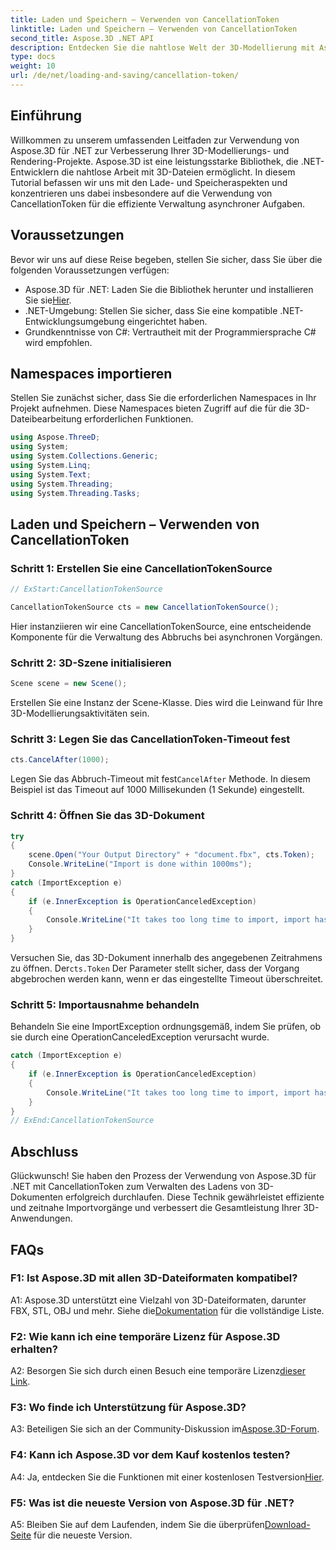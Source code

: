 ```yaml
---
title: Laden und Speichern – Verwenden von CancellationToken
linktitle: Laden und Speichern – Verwenden von CancellationToken
second_title: Aspose.3D .NET API
description: Entdecken Sie die nahtlose Welt der 3D-Modellierung mit Aspose.3D für .NET. Erfahren Sie, wie Sie 3D-Dokumente mit CancellationToken effizient laden und speichern.
type: docs
weight: 10
url: /de/net/loading-and-saving/cancellation-token/
---
```

## Einführung

Willkommen zu unserem umfassenden Leitfaden zur Verwendung von Aspose.3D für .NET zur Verbesserung Ihrer 3D-Modellierungs- und Rendering-Projekte. Aspose.3D ist eine leistungsstarke Bibliothek, die .NET-Entwicklern die nahtlose Arbeit mit 3D-Dateien ermöglicht. In diesem Tutorial befassen wir uns mit den Lade- und Speicheraspekten und konzentrieren uns dabei insbesondere auf die Verwendung von CancellationToken für die effiziente Verwaltung asynchroner Aufgaben.

## Voraussetzungen

Bevor wir uns auf diese Reise begeben, stellen Sie sicher, dass Sie über die folgenden Voraussetzungen verfügen:

-  Aspose.3D für .NET: Laden Sie die Bibliothek herunter und installieren Sie sie[Hier](https://releases.aspose.com/3d/net/).
- .NET-Umgebung: Stellen Sie sicher, dass Sie eine kompatible .NET-Entwicklungsumgebung eingerichtet haben.
- Grundkenntnisse von C#: Vertrautheit mit der Programmiersprache C# wird empfohlen.

## Namespaces importieren

Stellen Sie zunächst sicher, dass Sie die erforderlichen Namespaces in Ihr Projekt aufnehmen. Diese Namespaces bieten Zugriff auf die für die 3D-Dateibearbeitung erforderlichen Funktionen.

```csharp
using Aspose.ThreeD;
using System;
using System.Collections.Generic;
using System.Linq;
using System.Text;
using System.Threading;
using System.Threading.Tasks;
```

## Laden und Speichern – Verwenden von CancellationToken

### Schritt 1: Erstellen Sie eine CancellationTokenSource

```csharp
// ExStart:CancellationTokenSource

CancellationTokenSource cts = new CancellationTokenSource();
```

Hier instanziieren wir eine CancellationTokenSource, eine entscheidende Komponente für die Verwaltung des Abbruchs bei asynchronen Vorgängen.

### Schritt 2: 3D-Szene initialisieren

```csharp
Scene scene = new Scene();
```

Erstellen Sie eine Instanz der Scene-Klasse. Dies wird die Leinwand für Ihre 3D-Modellierungsaktivitäten sein.

### Schritt 3: Legen Sie das CancellationToken-Timeout fest

```csharp
cts.CancelAfter(1000);
```

 Legen Sie das Abbruch-Timeout mit fest`CancelAfter` Methode. In diesem Beispiel ist das Timeout auf 1000 Millisekunden (1 Sekunde) eingestellt.

### Schritt 4: Öffnen Sie das 3D-Dokument

```csharp
try
{
    scene.Open("Your Output Directory" + "document.fbx", cts.Token);
    Console.WriteLine("Import is done within 1000ms");
}
catch (ImportException e)
{
    if (e.InnerException is OperationCanceledException)
    {
        Console.WriteLine("It takes too long time to import, import has been canceled.");
    }
}
```

 Versuchen Sie, das 3D-Dokument innerhalb des angegebenen Zeitrahmens zu öffnen. Der`cts.Token` Der Parameter stellt sicher, dass der Vorgang abgebrochen werden kann, wenn er das eingestellte Timeout überschreitet.

### Schritt 5: Importausnahme behandeln

Behandeln Sie eine ImportException ordnungsgemäß, indem Sie prüfen, ob sie durch eine OperationCanceledException verursacht wurde.

```csharp
catch (ImportException e)
{
    if (e.InnerException is OperationCanceledException)
    {
        Console.WriteLine("It takes too long time to import, import has been canceled.");
    }
}
// ExEnd:CancellationTokenSource
```

## Abschluss

Glückwunsch! Sie haben den Prozess der Verwendung von Aspose.3D für .NET mit CancellationToken zum Verwalten des Ladens von 3D-Dokumenten erfolgreich durchlaufen. Diese Technik gewährleistet effiziente und zeitnahe Importvorgänge und verbessert die Gesamtleistung Ihrer 3D-Anwendungen.

## FAQs

### F1: Ist Aspose.3D mit allen 3D-Dateiformaten kompatibel?

 A1: Aspose.3D unterstützt eine Vielzahl von 3D-Dateiformaten, darunter FBX, STL, OBJ und mehr. Siehe die[Dokumentation](https://reference.aspose.com/3d/net/) für die vollständige Liste.

### F2: Wie kann ich eine temporäre Lizenz für Aspose.3D erhalten?

 A2: Besorgen Sie sich durch einen Besuch eine temporäre Lizenz[dieser Link](https://purchase.aspose.com/temporary-license/).

### F3: Wo finde ich Unterstützung für Aspose.3D?

 A3: Beteiligen Sie sich an der Community-Diskussion im[Aspose.3D-Forum](https://forum.aspose.com/c/3d/18).

### F4: Kann ich Aspose.3D vor dem Kauf kostenlos testen?

 A4: Ja, entdecken Sie die Funktionen mit einer kostenlosen Testversion[Hier](https://releases.aspose.com/).

### F5: Was ist die neueste Version von Aspose.3D für .NET?

 A5: Bleiben Sie auf dem Laufenden, indem Sie die überprüfen[Download-Seite](https://releases.aspose.com/3d/net/) für die neueste Version.